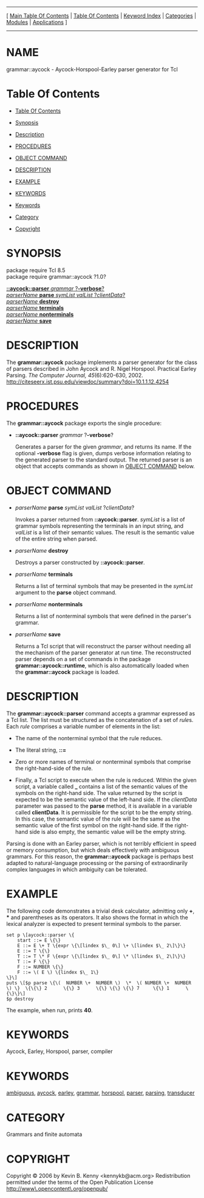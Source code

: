 
[//000000001]: # (grammar::aycock \- Aycock\-Horspool\-Earley parser generator for Tcl)
[//000000002]: # (Generated from file 'aycock\.man' by tcllib/doctools with format 'markdown')
[//000000003]: # (Copyright &copy; 2006 by Kevin B\. Kenny <kennykb@acm\.org>
Redistribution permitted under the terms of the Open Publication License <http://www\.opencontent\.org/openpub/>)
[//000000004]: # (grammar::aycock\(n\) 1\.0 tcllib "Aycock\-Horspool\-Earley parser generator for Tcl")

<hr> [ <a href="../../../../toc.md">Main Table Of Contents</a> &#124; <a
href="../../../toc.md">Table Of Contents</a> &#124; <a
href="../../../../index.md">Keyword Index</a> &#124; <a
href="../../../../toc0.md">Categories</a> &#124; <a
href="../../../../toc1.md">Modules</a> &#124; <a
href="../../../../toc2.md">Applications</a> ] <hr>

# NAME

grammar::aycock \- Aycock\-Horspool\-Earley parser generator for Tcl

# <a name='toc'></a>Table Of Contents

  - [Table Of Contents](#toc)

  - [Synopsis](#synopsis)

  - [Description](#section1)

  - [PROCEDURES](#section2)

  - [OBJECT COMMAND](#section3)

  - [DESCRIPTION](#section4)

  - [EXAMPLE](#section5)

  - [KEYWORDS](#section6)

  - [Keywords](#keywords)

  - [Category](#category)

  - [Copyright](#copyright)

# <a name='synopsis'></a>SYNOPSIS

package require Tcl 8\.5  
package require grammar::aycock ?1\.0?  

[__::aycock::parser__ *grammar* ?__\-verbose__?](#1)  
[*parserName* __parse__ *symList* *valList* ?*clientData*?](#2)  
[*parserName* __destroy__](#3)  
[*parserName* __terminals__](#4)  
[*parserName* __nonterminals__](#5)  
[*parserName* __save__](#6)  

# <a name='description'></a>DESCRIPTION

The __grammar::aycock__ package implements a parser generator for the class
of parsers described in John Aycock and R\. Nigel Horspool\. Practical Earley
Parsing\. *The Computer Journal,* *45*\(6\):620\-630, 2002\.
[http://citeseerx\.ist\.psu\.edu/viewdoc/summary?doi=10\.1\.1\.12\.4254](http://citeseerx\.ist\.psu\.edu/viewdoc/summary?doi=10\.1\.1\.12\.4254)

# <a name='section2'></a>PROCEDURES

The __grammar::aycock__ package exports the single procedure:

  - <a name='1'></a>__::aycock::parser__ *grammar* ?__\-verbose__?

    Generates a parser for the given *grammar*, and returns its name\. If the
    optional __\-verbose__ flag is given, dumps verbose information relating
    to the generated parser to the standard output\. The returned parser is an
    object that accepts commands as shown in [OBJECT COMMAND](#section3)
    below\.

# <a name='section3'></a>OBJECT COMMAND

  - <a name='2'></a>*parserName* __parse__ *symList* *valList* ?*clientData*?

    Invokes a parser returned from __::aycock::parser__\. *symList* is a
    list of grammar symbols representing the terminals in an input string, and
    *valList* is a list of their semantic values\. The result is the semantic
    value of the entire string when parsed\.

  - <a name='3'></a>*parserName* __destroy__

    Destroys a parser constructed by __::aycock::parser__\.

  - <a name='4'></a>*parserName* __terminals__

    Returns a list of terminal symbols that may be presented in the *symList*
    argument to the __parse__ object command\.

  - <a name='5'></a>*parserName* __nonterminals__

    Returns a list of nonterminal symbols that were defined in the parser's
    grammar\.

  - <a name='6'></a>*parserName* __save__

    Returns a Tcl script that will reconstruct the parser without needing all
    the mechanism of the parser generator at run time\. The reconstructed parser
    depends on a set of commands in the package
    __grammar::aycock::runtime__, which is also automatically loaded when
    the __grammar::aycock__ package is loaded\.

# <a name='section4'></a>DESCRIPTION

The __grammar::aycock::parser__ command accepts a grammar expressed as a Tcl
list\. The list must be structured as the concatenation of a set of *rule*s\.
Each *rule* comprises a variable number of elements in the list:

  - The name of the nonterminal symbol that the rule reduces\.

  - The literal string, __::=__

  - Zero or more names of terminal or nonterminal symbols that comprise the
    right\-hand\-side of the rule\.

  - Finally, a Tcl script to execute when the rule is reduced\. Within the given
    script, a variable called __\___ contains a list of the semantic values
    of the symbols on the right\-hand side\. The value returned by the script is
    expected to be the semantic value of the left\-hand side\. If the
    *clientData* parameter was passed to the __parse__ method, it is
    available in a variable called __clientData__\. It is permissible for the
    script to be the empty string\. In this case, the semantic value of the rule
    will be the same as the semantic value of the first symbol on the right\-hand
    side\. If the right\-hand side is also empty, the semantic value will be the
    empty string\.

Parsing is done with an Earley parser, which is not terribly efficient in speed
or memory consumption, but which deals effectively with ambiguous grammars\. For
this reason, the __grammar::aycock__ package is perhaps best adapted to
natural\-language processing or the parsing of extraordinarily complex languages
in which ambiguity can be tolerated\.

# <a name='section5'></a>EXAMPLE

The following code demonstrates a trivial desk calculator, admitting only
__\+__, __\*__ and parentheses as its operators\. It also shows the format
in which the lexical analyzer is expected to present terminal symbols to the
parser\.

    set p \[aycock::parser \{
        start ::= E \{\}
        E ::= E \+ T \{expr \{\[lindex $\_ 0\] \+ \[lindex $\_ 2\]\}\}
        E ::= T \{\}
        T ::= T \* F \{expr \{\[lindex $\_ 0\] \* \[lindex $\_ 2\]\}\}
        T ::= F \{\}
        F ::= NUMBER \{\}
        F ::= \( E \) \{lindex $\_ 1\}
    \}\]
    puts \[$p parse \{\(  NUMBER \+  NUMBER \)  \*  \( NUMBER \+  NUMBER \) \}  \{\{\} 2      \{\} 3      \{\} \{\} \{\} 7     \{\} 1      \{\}\}\]
    $p destroy

The example, when run, prints __40__\.

# <a name='section6'></a>KEYWORDS

Aycock, Earley, Horspool, parser, compiler

# <a name='keywords'></a>KEYWORDS

[ambiguous](\.\./\.\./\.\./\.\./index\.md\#ambiguous),
[aycock](\.\./\.\./\.\./\.\./index\.md\#aycock),
[earley](\.\./\.\./\.\./\.\./index\.md\#earley),
[grammar](\.\./\.\./\.\./\.\./index\.md\#grammar),
[horspool](\.\./\.\./\.\./\.\./index\.md\#horspool),
[parser](\.\./\.\./\.\./\.\./index\.md\#parser),
[parsing](\.\./\.\./\.\./\.\./index\.md\#parsing),
[transducer](\.\./\.\./\.\./\.\./index\.md\#transducer)

# <a name='category'></a>CATEGORY

Grammars and finite automata

# <a name='copyright'></a>COPYRIGHT

Copyright &copy; 2006 by Kevin B\. Kenny <kennykb@acm\.org>
Redistribution permitted under the terms of the Open Publication License <http://www\.opencontent\.org/openpub/>
